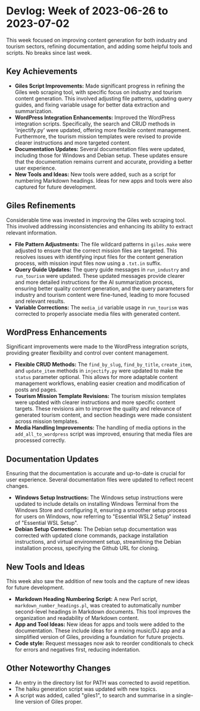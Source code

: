 # Devlog: Week of 2023-06-26 to 2023-07-02

This week focused on improving content generation for both industry and tourism sectors, refining documentation, and adding some helpful tools and scripts. No breaks since last week.

## Key Achievements

*   **Giles Script Improvements:** Made significant progress in refining the Giles web scraping tool, with specific focus on industry and tourism content generation. This involved adjusting file patterns, updating query guides, and fixing variable usage for better data extraction and summarization.
*   **WordPress Integration Enhancements:** Improved the WordPress integration scripts. Specifically, the search and CRUD methods in 'injectify.py' were updated, offering more flexible content management. Furthermore, the tourism mission templates were revised to provide clearer instructions and more targeted content.
*   **Documentation Updates:** Several documentation files were updated, including those for Windows and Debian setup. These updates ensure that the documentation remains current and accurate, providing a better user experience.
*   **New Tools and Ideas:** New tools were added, such as a script for numbering Markdown headings. Ideas for new apps and tools were also captured for future development.

## Giles Refinements

Considerable time was invested in improving the Giles web scraping tool. This involved addressing inconsistencies and enhancing its ability to extract relevant information.

*   **File Pattern Adjustments:** The file wildcard patterns in `giles.make` were adjusted to ensure that the correct mission files are targeted. This resolves issues with identifying input files for the content generation process, with mission input files now using a `.txt.in` suffix.
*   **Query Guide Updates:** The query guide messages in `run_industry` and `run_tourism` were updated. These updated messages provide clearer and more detailed instructions for the AI summarization process, ensuring better quality content generation, and the query parameters for industry and tourism content were fine-tuned, leading to more focused and relevant results.
*   **Variable Corrections:** The `media_id` variable usage in `run_tourism` was corrected to properly associate media files with generated content.

## WordPress Enhancements

Significant improvements were made to the WordPress integration scripts, providing greater flexibility and control over content management.

*   **Flexible CRUD Methods:** The `find_by_slug`, `find_by_title`, `create_item`, and `update_item` methods in `injectify.py` were updated to make the `status` parameter optional. This allows for more adaptable content management workflows, enabling easier creation and modification of posts and pages.
*   **Tourism Mission Template Revisions:** The tourism mission templates were updated with clearer instructions and more specific content targets. These revisions aim to improve the quality and relevance of generated tourism content, and section headings were made consistent across mission templates.
*   **Media Handling Improvements:** The handling of media options in the `add_all_to_wordpress` script was improved, ensuring that media files are processed correctly.

## Documentation Updates

Ensuring that the documentation is accurate and up-to-date is crucial for user experience. Several documentation files were updated to reflect recent changes.

*   **Windows Setup Instructions:** The Windows setup instructions were updated to include details on installing Windows Terminal from the Windows Store and configuring it, ensuring a smoother setup process for users on Windows, now referring to "Essential WSL2 Setup" instead of "Essential WSL Setup".
*   **Debian Setup Corrections:** The Debian setup documentation was corrected with updated clone commands, package installation instructions, and virtual environment setup, streamlining the Debian installation process, specifying the Github URL for cloning.

## New Tools and Ideas

This week also saw the addition of new tools and the capture of new ideas for future development.

*   **Markdown Heading Numbering Script:** A new Perl script, `markdown_number_headings.pl`, was created to automatically number second-level headings in Markdown documents. This tool improves the organization and readability of Markdown content.
*   **App and Tool Ideas:** New ideas for apps and tools were added to the documentation. These include ideas for a mixing music/DJ app and a simplified version of Giles, providing a foundation for future projects.
*   **Code style:** Request messages now ask to reorder conditionals to check for errors and negatives first, reducing indentation.

## Other Noteworthy Changes

*   An entry in the directory list for PATH was corrected to avoid repetition.
*   The haiku generation script was updated with new topics.
*   A script was added, called "giles1", to search and summarise in a single-line version of Giles proper.
